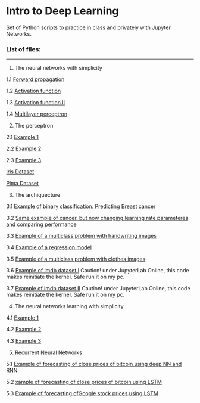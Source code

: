 # Intro to Deep Learning

Set of Python scripts to practice in class and privately with Jupyter Networks.



### List of files:
---
1. The neural networks with simplicity

  1.1 [Forward propagation](https://github.com/MAValle/deepLearning_intro_course/blob/main/1_forward_prop_example.ipynb)

  1.2 [Activation function](https://github.com/MAValle/deepLearning_intro_course/blob/main/2_activation_func_example.ipynb)

  1.3 [Activation function II](https://github.com/MAValle/deepLearning_intro_course/blob/main/3_activation_func_muchas_example.ipynb)

  1.4 [Multilayer perceptron](https://github.com/MAValle/deepLearning_intro_course/blob/main/4_multilayer_example.ipynb)
  

2. The perceptron

  2.1 [Example 1](https://github.com/MAValle/deepLearning_intro_course/blob/main/model_perceptron1.ipynb)

  2.2 [Example 2](https://github.com/MAValle/deepLearning_intro_course/blob/main/model_perceptron2.ipynb)

  2.3 [Example 3](https://github.com/MAValle/deepLearning_intro_course/blob/main/model_perceptron3.ipynb)

  [Iris Dataset](https://github.com/MAValle/deepLearning_intro_course/blob/main/Iris.csv)
  
  [Pima Dataset](https://github.com/MAValle/deepLearning_intro_course/blob/main/pima_dataset.csv)


3. The archiquecture

3.1 [Example of binary classification. Predicting Breast cancer](https://github.com/MAValle/deepLearning_intro_course/blob/main/nn_cancer_datasetbinaryclass_example.ipynb)

3.2 [Same example of cancer, but now changing learning rate parameteres and comparing performance](https://github.com/MAValle/deepLearning_intro_course/blob/main/nn_cancer_datasetbinaryclass_example2.ipynb)

3.3 [Example of a multiclass problem with handwriting images](https://github.com/MAValle/deepLearning_intro_course/blob/main/nn_handnumbers_dataset_example.ipynb)

3.4 [Example of a regression model](https://github.com/MAValle/deepLearning_intro_course/blob/main/nn_airbnb_datasets_example.ipynb)

3.5 [Example of a multiclass problem with clothes images](https://github.com/MAValle/deepLearning_intro_course/blob/main/nn_fashion_dataset_example.ipynb)

3.6 [Example of imdb dataset I](https://github.com/MAValle/deepLearning_intro_course/blob/main/nn_imdb_dataset_complete.ipynb) Caution! under JupyterLab Online, this code makes reinitiate the kernel. Safe run it on my pc.

3.7 [Example of imdb dataset II](https://github.com/MAValle/deepLearning_intro_course/blob/main/nn_imbd_dataset_example.ipynb) Caution! under JupyterLab Online, this code makes reinitiate the kernel. Safe run it on my pc.


4. The neural networks learning with simplicity

4.1 [Example 1](https://github.com/MAValle/deepLearning_intro_course/blob/main/1_learning_example.ipynb)

4.2 [Example 2](https://github.com/MAValle/deepLearning_intro_course/blob/main/2_learning_example.ipynb)

4.3 [Example 3](https://github.com/MAValle/deepLearning_intro_course/blob/main/3_learning_example.ipynb)



5. Recurrent Neural Networks

5.1 [Example of forecasting of close prices of bitcoin using deep NN and RNN](https://github.com/MAValle/deepLearning_intro_course/blob/main/1_continue_bitcoin_rnn_example.ipynb)

5.2 [xample of forecasting of close prices of bitcoin using LSTM](https://github.com/MAValle/deepLearning_intro_course/blob/main/1_continue_bitcoin_lstm_example.ipynb)

5.3 [Example of forecasting ofGoogle stock prices using LSTM](https://github.com/MAValle/deepLearning_intro_course/blob/main/2_google_lstm_example.ipynb)
